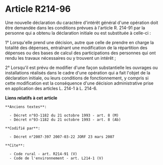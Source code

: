 # Article R214-96

Une nouvelle déclaration du caractère d'intérêt général d'une opération doit être demandée dans les conditions prévues à
l'article R. 214-91 par la personne qui a obtenu la déclaration initiale ou est substituée à celle-ci : 

1° Lorsqu'elle prend une décision, autre que celle de prendre en charge la totalité des dépenses, entraînant une modification
de la répartition des dépenses ou des bases de calcul des participations des personnes qui ont rendu les travaux nécessaires
ou y trouvent un intérêt ; 

2° Lorsqu'il est prévu de modifier d'une façon substantielle les ouvrages ou installations réalisés dans le cadre d'une
opération qui a fait l'objet de la déclaration initiale, ou leurs conditions de fonctionnement, y compris si cette
modification est la conséquence d'une décision administrative prise en application des articles L. 214-1 à L. 214-6.

**Liens relatifs à cet article**

	**Anciens textes**:

	  - Décret n°93-1182 du 21 octobre 1993 - art. 8 (M)
	  - Décret n°93-1182 du 21 octobre 1993 - art. 8 (Ab)

	**Codifié par**:

	  - Décret n°2007-397 2007-03-22 JORF 23 mars 2007

	**Cite**:

	  - Code rural - art. R214-91 (V)
	  - Code de l'environnement - art. L214-1 (V)
